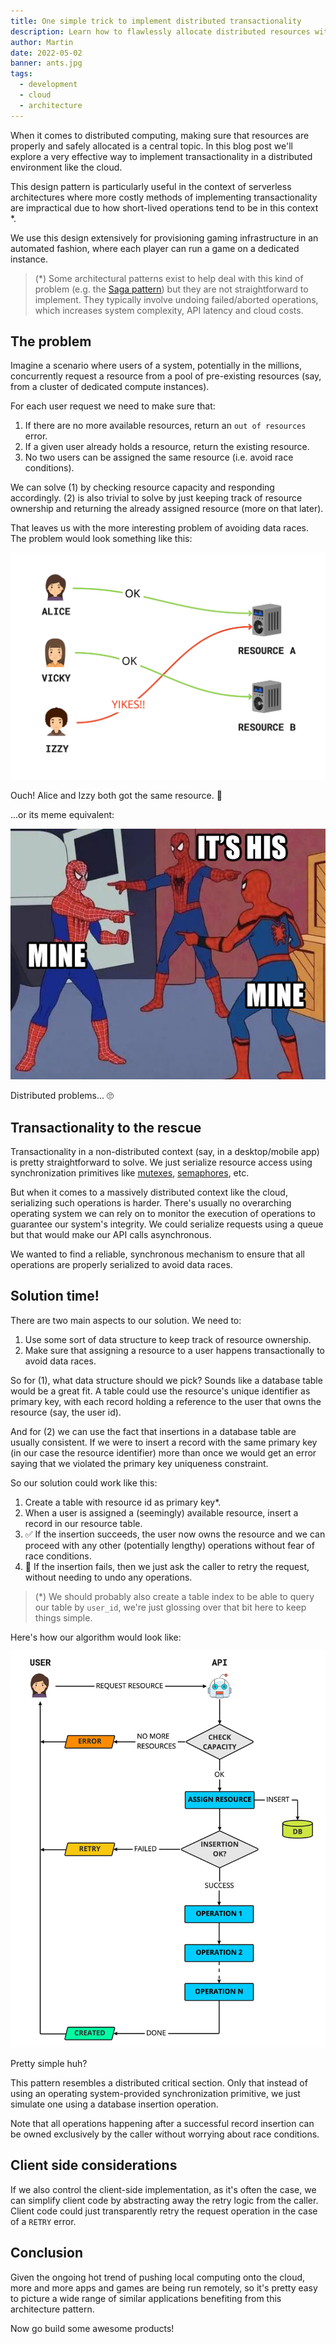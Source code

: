 ```yaml
---
title: One simple trick to implement distributed transactionality
description: Learn how to flawlessly allocate distributed resources with this simple trick.
author: Martin
date: 2022-05-02
banner: ants.jpg
tags:
  - development
  - cloud
  - architecture
---
```


When it comes to distributed computing, making sure that resources are properly and safely allocated is a central topic. In this blog post we'll explore a very effective way to implement transactionality in a distributed environment like the cloud.

This design pattern is particularly useful in the context of serverless architectures where more costly methods of implementing transactionality are impractical due to how short-lived operations tend to be in this context *.

We use this design extensively for provisioning gaming infrastructure in an automated fashion, where each player can run a game on a dedicated instance.

> (*) Some architectural patterns exist to help deal with this kind of problem (e.g. the [Saga pattern](https://docs.aws.amazon.com/prescriptive-guidance/latest/modernization-data-persistence/saga-pattern.html)) but they are not straightforward to implement. They typically involve undoing failed/aborted operations, which increases system complexity, API latency and cloud costs.

## The problem

Imagine a scenario where users of a system, potentially in the millions, concurrently request a resource from a pool of pre-existing resources (say, from a cluster of dedicated compute instances).

For each user request we need to make sure that:

1. If there are no more available resources, return an `out of resources` error.
1. If a given user already holds a resource, return the existing resource.
1. No two users can be assigned the same resource (i.e. avoid race conditions).

We can solve (1) by checking resource capacity and responding accordingly. (2) is also trivial to solve by just keeping track of resource ownership and returning the already assigned resource (more on that later).

That leaves us with the more interesting problem of avoiding data races. The problem would look something like this:

![race condition](./allocation.jpg)
<figcaption>Ouch! Alice and Izzy both got the same resource. 🙈</figcaption>

...or its meme equivalent:

![meme](./spiderman.jpg)<figcaption>Distributed problems... 🙄</figcaption>

## Transactionality to the rescue

Transactionality in a non-distributed context (say, in a desktop/mobile app) is pretty straightforward to solve. We just serialize resource access using  synchronization primitives like [mutexes](https://en.wikipedia.org/wiki/Lock_(computer_science)), [semaphores](https://en.wikipedia.org/wiki/Semaphore_(programming)), etc.

But when it comes to a massively distributed context like the cloud, serializing such operations is harder. There's usually no overarching operating system we can rely on to monitor the execution of operations to guarantee our system's integrity. We could serialize requests using a queue but that would make our API calls asynchronous.

We wanted to find a reliable, synchronous mechanism to ensure that all operations are properly serialized to avoid data races.

## Solution time!

There are two main aspects to our solution. We need to:

1. Use some sort of data structure to keep track of resource ownership.
2. Make sure that assigning a resource to a user happens transactionally to avoid data races.

So for (1), what data structure should we pick? Sounds like a database table would be a great fit. A table could use the resource's unique identifier as primary key, with each record holding a reference to the user that owns the resource (say, the user id).

And for (2) we can use the fact that insertions in a database table are usually consistent. If we were to insert a record with the same primary key (in our case the resource identifier) more than once we would get an error saying that we violated the primary key uniqueness constraint.

So our solution could work like this:

1. Create a table with resource id as primary key*.
2. When a user is assigned a (seemingly) available resource, insert a record in our resource table.
3. ✅ If the insertion succeeds, the user now owns the resource and we can proceed with any other (potentially lengthy) operations without fear of race conditions.
4. 🚫 If the insertion fails, then we just ask the caller to retry the request, without needing to undo any operations.

> (*) We should probably also create a table index to be able to query our table by `user_id`, we're just glossing over that bit here to keep things simple.

Here's how our algorithm would look like:

![flowchart](./flowchart.jpg)

Pretty simple huh?

This pattern resembles a distributed critical section. Only that instead of using an operating system-provided synchronization primitive, we just simulate one using a database insertion operation.

Note that all operations happening after a successful record insertion can be owned exclusively by the caller without worrying about race conditions.

## Client side considerations

If we also control the client-side implementation, as it's often the case, we can simplify client code by abstracting away the retry logic from the caller. Client code could just transparently retry the request operation in the case of a `RETRY` error.

## Conclusion

Given the ongoing hot trend of pushing local computing onto the cloud, more and more apps and games are being run remotely, so it's pretty easy to picture a wide range of similar applications benefiting from this architecture pattern.

Now go build some awesome products!
